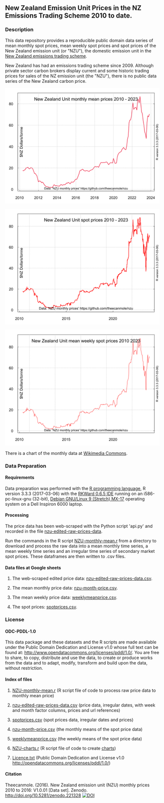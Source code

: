 ## New Zealand Emission Unit Prices in the NZ Emissions Trading Scheme 2010 to date. 

### Description

This data repository provides a reproducible public domain data series of mean monthly spot prices, mean weekly spot prices and spot prices of the New Zealand emission unit (or "NZU"), the domestic emission unit in the [New Zealand emissions trading scheme](https://en.wikipedia.org/wiki/New_Zealand_Emissions_Trading_Scheme/ "New Zealand emissions trading scheme").      

New Zealand has had an emissions trading scheme since 2009.  Although private sector carbon brokers display current and some historic trading prices for sales of the NZ emission unit (the "NZU"), there is no public data series of the New Zealand carbon price.

![New Zealand mean monthly emission unit prices 2010 - 2022](NZUprice-720by540.svg) 

![New Zealand spot emission unit prices 2010 - 2022](NZU-spot-prices-720by540.svg) 

![New Zealand mean weekly emission unit prices 2010 - 2022](NZU-mean-weekly-prices-720by540.svg)

There is a chart of the monthly data at [Wikimedia Commons](https://commons.wikimedia.org/wiki/File:NZU-NZ-emission-unit-720by540.svg).

### Data Preparation

#### Requirements

Data preparation was performed with the [R programming language](https://www.r-project.org/about.html), R version 3.3.3 (2017-03-06) with the [RKWard 0.6.5 IDE](https://rkward.kde.org/) running on an i586-pc-linux-gnu (32-bit), [Debian GNU/Linux 9 (Stretch) MX-17](https://mxlinux.org/index.php) operating system on a Dell Inspiron 6000 laptop.

#### Processing

The price data has been web-scraped with the Python script 'api.py' and recorded in the file [nzu-edited-raw-prices-data](https://github.com/theecanmole/nzu/raw/master/nzu-edited-raw-prices-data). 

Run the commands in the R script [NZU-monthly-mean.r](https://github.com/theecanmole/nzu/blob/master/NZU-monthly-mean.r) from a directory to download and process the raw data into a mean monthly time series, a mean weekly time series and an irregular time series of secondary market spot prices. These dataframes are then written to .csv files.

#### Data files at Google sheets

1. The web-scraped edited price data: [nzu-edited-raw-prices-data.csv](https://docs.google.com/spreadsheets/d/1X1hX6trIrsp3Uou69osCmovWpLqcIiPZE5T2ZN5XIHw/).

2. The mean monthly price data: [nzu-month-price.csv](https://docs.google.com/spreadsheets/d/1ZNQZQg7fZdU-Hz9K-_7EfLMTvcQK3lJIRHgYYdWYCNk/).

3. The mean weekly price data: [weeklymeanprice.csv](https://docs.google.com/spreadsheets/d/1ofEIPmTlFE12gXU4tWVbHv0-bG0IhIL2jGy4qXM_ugI/).

5. The spot prices: [spotprices.csv](https://docs.google.com/spreadsheets/d/1sg_WvZFV1lasiv54f5GGW7nV5mMI70vCPpIViUVzN9k/edit#gid=1526631005).

### License

#### ODC-PDDL-1.0

This data package and these datasets and the R scripts are made available under the Public Domain Dedication and License v1.0 whose full text can be found at: http://www.opendatacommons.org/licenses/pddl/1.0/. You are free to share, to copy, distribute and use the data, to create or produce works from the data and to adapt, modify, transform and build upon the data, without restriction.


#### Index of files

1. [NZU-monthly-mean.r](https://github.com/theecanmole/nzu/blob/master/NZU-monthly-mean.r) (R script file of code to process raw price data to monthly mean price)

2. [nzu-edited-raw-prices-data.csv](https://github.com/theecanmole/nzu/raw/master/nzu-edited-raw-prices-data.csv) (price data, irregular dates, with week and month factor columns, prices and url references)

3. [spotprices.csv](https://github.com/theecanmole/nzu/raw/master/spotprices.csv) (spot prices data, irregular dates and prices)

4. [nzu-month-price.csv](https://github.com/theecanmole/nzu/raw/master/nzu-month-price.csv) (the monthly means of the spot price data)

5. [weeklymeanprice.csv](https://github.com/theecanmole/nzu/raw/master/weeklymeanprice.csv) (the weekly means of the spot price data)

6. [NZU-charts.r](https://github.com/theecanmole/nzu/blob/master/NZU-charts.r) (R script file of code to create [charts](https://commons.wikimedia.org/wiki/File:NZU-NZ-emission-unit-720by540.svg))

7. [Licence.txt](https://github.com/theecanmole/nzu/blob/master/Licence.txt) (Public Domain  Dedication and License v1.0 http://opendatacommons.org/licenses/pddl/1.0/)

#### Citation

Theecanmole. (2016). New Zealand emission unit (NZU) monthly prices 2010 to 2016: V1.0.01 [Data set]. Zenodo. http://doi.org/10.5281/zenodo.221328 [![DOI](https://zenodo.org/badge/75373224.svg)](https://zenodo.org/badge/latestdoi/75373224)
